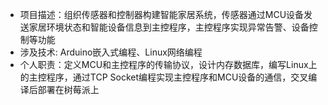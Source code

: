 - 项目描述：组织传感器和控制器构建智能家居系统，传感器通过MCU设备发送家居环境状态和智能设备信息到主控程序，主控程序实现异常告警、设备控制等功能
- 涉及技术: Arduino嵌入式编程、Linux网络编程
- 个人职责：定义MCU和主控程序的传输协议，设计内存数据库，编写Linux上的主控程序，通过TCP Socket编程实现主控程序和MCU设备的通信，交叉编译后部署在树莓派上